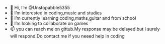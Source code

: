 - 👋 Hi, I’m @Unstopabble5355
- 👀 I’m interested in coding,music and studies
- 🌱 I’m currently learning coding,maths,guitar and from school
- 💞️ I’m looking to collaborate on games
- 📫 you can reach me on gittub.My response may be delayed but I surely will respond.Do contact me if you neeed help in coding

<!---
Unstopabble5355/Unstopabble5355 is a ✨ special ✨ repository because its `README.md` (this file) appears on your GitHub profile.
You can click the Preview link to take a look at your changes.
--->
